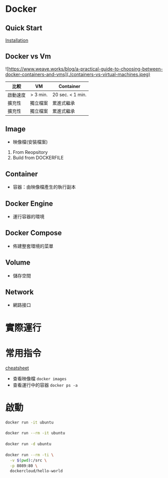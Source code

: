 # Docker


## Quick Start
[Installation](https://docs.docker.com/engine/install/)


## Docker vs Vm

![https://www.weave.works/blog/a-practical-guide-to-choosing-between-docker-containers-and-vms](./containers-vs-virtual-machines.jpeg)

比較           | VM       | Container
--------------|:---------:|--
啟動速度       | > 3 min.  | 20 sec. < 1 min.
擴充性         | 獨立檔案   | 累進式繼承
擴充性         | 獨立檔案   | 累進式繼承



## Image
 - 映像檔(安裝檔案)
  1. From Reopsitory
  2. Build from DOCKERFILE


## Container
 - 容器：由映像檔產生的執行副本

## Docker Engine
 - 運行容器的環境

## Docker Compose
 - 佈建整套環境的菜單

## Volume
 - 儲存空間

## Network
 - 網路接口



# 實際運行



# 常用指令
[cheatsheet](https://dockerlabs.collabnix.com/docker/cheatsheet/)

  - 查看映像檔
    ```docker images```
  - 查看運行中的容器
    ```docker ps -a```

# 啟動
```sh
docker run -it ubuntu

docker run --rm -it ubuntu

docker run -d ubuntu

docker run --rm -ti \
  -v $(pwd):/src \
  -p 8089:80 \
  dockercloud/hello-world
```

